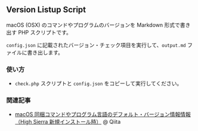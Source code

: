 ## Version Listup Script

macOS (OSX) のコマンドやプログラムのバージョンを Markdown 形式で書き出す PHP スクリプトです。

`config.json` に記載されたバージョン・チェック項目を実行して、`output.md` ファイルに書き出します。

### 使い方

- `check.php` スクリプトと `config.json` をコピーして実行してください。


### 関連記事

- [macOS 同梱コマンドやプログラム言語のデフォルト・バージョン情報情報（High Sierra 新規インストール時）](https://qiita.com/KEINOS/items/c82ed038fee1a0b0792e) @ Qiita

